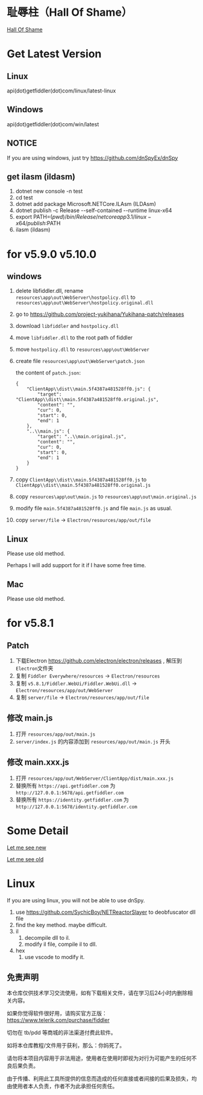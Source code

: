# 耻辱柱（Hall Of Shame）

[Hall Of Shame](./shame.md)

# Get Latest Version

## Linux

api(dot)getfiddler(dot)com/linux/latest-linux

## Windows

api(dot)getfiddler(dot)com/win/latest

## NOTICE

If you are using windows, just try https://github.com/dnSpyEx/dnSpy

## get ilasm (ildasm)

1. dotnet new console -n test
2. cd test
3. dotnet add package Microsoft.NETCore.ILAsm (ILDAsm)
4. dotnet publish -c Release --self-contained --runtime linux-x64
5. export PATH=$(pwd)/bin/Release/netcoreapp3.1/linux-x64/publish:$PATH
6. ilasm (ildasm)

# for v5.9.0 v5.10.0

## windows

1. delete libfiddler.dll, rename `resources\app\out\WebServer\hostpolicy.dll` to `resources\app\out\WebServer\hostpolicy.original.dll`
2. go to https://github.com/project-yukihana/Yukihana-patch/releases
3. download `libfiddler` and `hostpolicy.dll`
4. move `libfiddler.dll` to the root path of fiddler
5. move `hostpolicy.dll` to `resources\app\out\WebServer`
6. create file `resources\app\out\WebServer\patch.json`
    
    the content of `patch.json`:
    ```
    {
        "ClientApp\\dist\\main.5f4387a481528ff0.js": {
            "target": "ClientApp\\dist\\main.5f4387a481528ff0.original.js",
            "content": "",
            "cur": 0,
            "start": 0,
            "end": 1
        },
        "..\\main.js": {
            "target": "..\\main.original.js",
            "content": "",
            "cur": 0,
            "start": 0,
            "end": 1
        }
    }
    ```
7. copy `ClientApp\\dist\\main.5f4387a481528ff0.js` to `ClientApp\\dist\\main.5f4387a481528ff0.original.js`
8. copy `resources\app\out\main.js` to `resources\app\out\main.original.js`
9. modify file `main.5f4387a481528ff0.js` and file `main.js` as usual.
10. copy `server/file` -> `Electron/resources/app/out/file`

## Linux

Please use old method.

Perhaps I will add support for it if I have some free time.

## Mac 

Please use old method.

# for v5.8.1

## Patch

1. 下载Electron https://github.com/electron/electron/releases , 解压到`Electron`文件夹
2. 复制 `Fiddler Everywhere/resources` -> `Electron/resources`
3. 复制 `v5.8.1/Fiddler.WebUi/Fiddler.WebUi.dll` -> `Electron/resources/app/out/WebServer`
4. 复制 `server/file` -> `Electron/resources/app/out/file`

## 修改 main.js

1. 打开 `resources/app/out/main.js`
2. `server/index.js` 的内容添加到 `resources/app/out/main.js` 开头

## 修改 main.xxx.js

1. 打开 `resources/app/out/WebServer/ClientApp/dist/main.xxx.js`
2. 替换所有 `https://api.getfiddler.com` 为 `http://127.0.0.1:5678/api.getfiddler.com`
3. 替换所有 `https://identity.getfiddler.com` 为 `http://127.0.0.1:5678/identity.getfiddler.com`

# Some Detail

[Let me see new](./v4.6.2/readme.md)

[Let me see old](./old/DETAIL.MD)

# Linux

If you are using linux, you will not be able to use dnSpy.

1. use https://github.com/SychicBoy/NETReactorSlayer to deobfuscator dll file
2. find the key method. maybe difficult.
3. il
    1. decompile dll to il.
    2. modify il file, compile il to dll.
4. hex
    1. use vscode to modify it.

## 免责声明
	
本仓库仅供技术学习交流使用，如有下载相关文件，请在学习后24小时内删除相关内容。

如果你觉得软件很好用，请购买官方正版：https://www.telerik.com/purchase/fiddler

切勿在 tb/pdd 等商城的非法渠道付费此软件。

如将本仓库教程/文件用于获利，那么：你妈死了。

请勿将本项目内容用于非法用途，使用者在使用时即视为对行为可能产生的任何不良后果负责。
	
由于传播、利用此工具所提供的信息而造成的任何直接或者间接的后果及损失，均由使用者本人负责，作者不为此承担任何责任。
